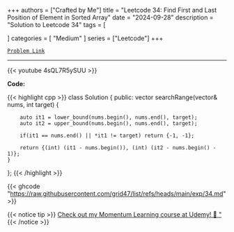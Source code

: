 
+++
authors = ["Crafted by Me"]
title = "Leetcode 34: Find First and Last Position of Element in Sorted Array"
date = "2024-09-28"
description = "Solution to Leetcode 34"
tags = [
    
]
categories = [
    "Medium"
]
series = ["Leetcode"]
+++



[`Problem Link`](https://leetcode.com/problems/find-first-and-last-position-of-element-in-sorted-array/description/)

---

{{< youtube 4sQL7R5ySUU >}}

**Code:**

{{< highlight cpp >}}
class Solution {
public:
    vector<int> searchRange(vector<int>& nums, int target) {
        
        auto it1 = lower_bound(nums.begin(), nums.end(), target);
        auto it2 = upper_bound(nums.begin(), nums.end(), target);

        if(it1 == nums.end() || *it1 != target) return {-1, -1};

        return {(int) (it1 - nums.begin()), (int) (it2 - nums.begin() - 1)};
    }
};
{{< /highlight >}}

{{< ghcode "https://raw.githubusercontent.com/grid47/list/refs/heads/main/exp/34.md" >}}

{{< notice tip >}}
[Check out my Momentum Learning course at Udemy! 🚀 "](https://www.udemy.com/course/blind-75-the-data-structures-and-algorithms-essentials/)
{{< /notice >}}

